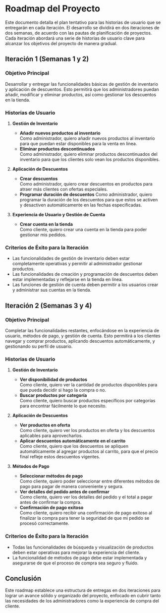 # Roadmap del Proyecto

Este documento detalla el plan tentativo para las historias de usuario que se entregarán en cada iteración. El desarrollo se dividirá en dos iteraciones de dos semanas, de acuerdo con las pautas de planificación de proyectos. Cada iteración abordará una serie de historias de usuario clave para alcanzar los objetivos del proyecto de manera gradual.

## Iteración 1 (Semanas 1 y 2)

### Objetivo Principal

Desarrollar y entregar las funcionalidades básicas de gestión de inventario y aplicación de descuentos. Esto permitirá que los administradores puedan añadir, modificar y eliminar productos, así como gestionar los descuentos en la tienda.

### Historias de Usuario

1. **Gestión de Inventario**
   - **Añadir nuevos productos al inventario**  
     Como administrador, quiero añadir nuevos productos al inventario para que puedan estar disponibles para la venta en línea.
   - **Eliminar productos descontinuados**  
     Como administrador, quiero eliminar productos descontinuados del inventario para que los clientes solo vean los productos disponibles.

2. **Aplicación de Descuentos**
   - **Crear descuentos**  
     Como administrador, quiero crear descuentos en productos para atraer más clientes con ofertas especiales.
   - **Programar duración de descuentos**
     Como administrador, quiero programar la duración de los descuentos para que estos se activen y desactiven automáticamente en las fechas especificadas.

3. **Experiencia de Usuario y Gestión de Cuenta**
   - **Crear cuenta en la tienda**  
     Como cliente, quiero crear una cuenta en la tienda para poder gestionar mis pedidos.

### Criterios de Éxito para la Iteración

- Las funcionalidades de gestión de inventario deben estar completamente operativas y permitir al administrador gestionar productos.
- Las funcionalidades de creación y programación de descuentos deben estar implementadas y reflejarse en la tienda en línea.
- Las funciones de gestión de cuenta deben permitir a los usuarios crear y administrar sus cuentas en la tienda.

## Iteración 2 (Semanas 3 y 4)

### Objetivo Principal

Completar las funcionalidades restantes, enfocándose en la experiencia de usuario, métodos de pago, y gestión de cuenta. Esto permitirá a los clientes navegar y comprar productos, aplicando descuentos automáticamente, y gestionando su perfil de usuario.

### Historias de Usuario

1. **Gestión de Inventario**
   - **Ver disponibilidad de productos**  
     Como cliente, quiero ver la cantidad de productos disponibles para que pueda decidir si hago la compra o no.
   - **Buscar productos por categoría**  
     Como cliente, quiero buscar productos específicos por categorías para encontrar fácilmente lo que necesito.

2. **Aplicación de Descuentos**
   - **Ver productos en oferta**  
     Como cliente, quiero ver los productos en oferta y los descuentos aplicables para aprovecharlos.
   - **Aplicar descuentos automáticamente en el carrito**  
     Como cliente, quiero que los descuentos se apliquen automáticamente al agregar productos al carrito, para que el precio final refleje estos descuentos vigentes.

3. **Métodos de Pago**
   - **Seleccionar métodos de pago**  
     Como cliente, quiero poder seleccionar entre diferentes métodos de pago para pagar de manera conveniente y segura.
   - **Ver detalles del pedido antes de confirmar**  
     Como cliente, quiero ver los detalles del pedido y el total a pagar antes de confirmar la compra.
   - **Confirmación de pago exitoso**  
     Como cliente, quiero recibir una confirmación de pago exitoso al finalizar la compra para tener la seguridad de que mi pedido se procesó correctamente.

### Criterios de Éxito para la Iteración

- Todas las funcionalidades de búsqueda y visualización de productos deben estar operativas para mejorar la experiencia del cliente.
- La funcionalidad de métodos de pago debe estar implementada y asegurarse de que el proceso de compra sea seguro y fluido.

## Conclusión

Este roadmap establece una estructura de entregas en dos iteraciones para lograr un avance sólido y organizado del proyecto, enfocado en cubrir tanto las necesidades de los administradores como la experiencia de compra del cliente.

